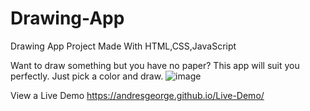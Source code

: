 # Drawing-App
Drawing App Project Made With HTML,CSS,JavaScript

Want to draw something but you have no paper? This app will suit you perfectly. Just pick a color and draw.
![image](https://user-images.githubusercontent.com/26048616/173127477-5656bcb5-b3fc-44f8-8d31-6bbbc95bb951.png)


View a Live Demo  https://andresgeorge.github.io/Live-Demo/

